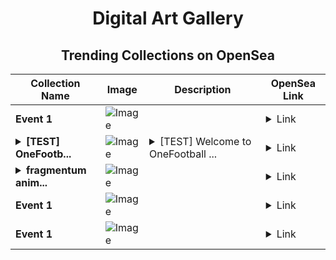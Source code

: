<div align="center">

# Digital Art Gallery

## Trending Collections on OpenSea

| Collection Name                       | Image                                                                                     | Description                       | OpenSea Link                                                                                          |
|---------------------------------------|-------------------------------------------------------------------------------------------|-----------------------------------|--------------------------------------------------------------------------------------------------------|
| **Event 1** | ![Image](https://i.seadn.io/s/raw/files/9e738939485c3814870a68341a8049b7.jpg?w=500&auto=format?w=200&auto=format) |  | <details><summary>Link</summary>[Event 1](https://opensea.io/collection/event-1-30137)</details> |
| **<details><summary>[TEST] OneFootb...</summary>[TEST] OneFootball Club</details>** | ![Image](https://i.seadn.io/s/raw/files/33e1cd755722719fa71a4989b2a588d5.png?w=500&auto=format?w=200&auto=format) | <details><summary>[TEST] Welcome to OneFootball ...</summary>[TEST] Welcome to OneFootball Club. A place for fans, rewards & unprecedented access to the sport we all love.</details> | <details><summary>Link</summary>[[TEST] OneFootball Club](https://opensea.io/collection/test-onefootball-club)</details> |
| **<details><summary>fragmentum anim...</summary>fragmentum animae</details>** | ![Image](https://i.seadn.io/s/raw/files/58a55177c962a70149b4138182389c82.jpg?w=500&auto=format?w=200&auto=format) |  | <details><summary>Link</summary>[fragmentum animae](https://opensea.io/collection/fragmentum-animae)</details> |
| **Event 1** | ![Image](https://i.seadn.io/s/raw/files/9e738939485c3814870a68341a8049b7.jpg?w=500&auto=format?w=200&auto=format) |  | <details><summary>Link</summary>[Event 1](https://opensea.io/collection/event-1-30136)</details> |
| **Event 1** | ![Image](https://i.seadn.io/s/raw/files/9e738939485c3814870a68341a8049b7.jpg?w=500&auto=format?w=200&auto=format) |  | <details><summary>Link</summary>[Event 1](https://opensea.io/collection/event-1-30135)</details> |

</div>